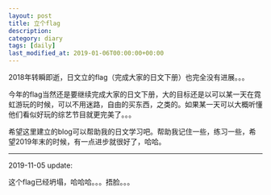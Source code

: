 ```yaml
---
layout: post
title: 立个flag
description: 
category: diary
tags: [daily]
last_modified_at: 2019-01-06T00:00:00+00:00
---
```


2018年转瞬即逝，日文立的flag（完成大家的日文下册）也完全没有进展。。。

今年的flag当然还是要继续完成大家的日文下册，大的目标还是以可以某一天在霓虹游玩的时候，可以不用迷路，自由的买东西，之类的。如果某一天可以大概听懂他们看似好玩的综艺节目就更完美了。。。

希望这里建立的blog可以帮助我的日文学习吧。帮助我记住一些，练习一些，希望2019年末的时候，有一点进步就很好了，哈哈。

<hr>

2019-11-05 update: 

这个flag已经坍塌，哈哈哈。。。捂脸。。。